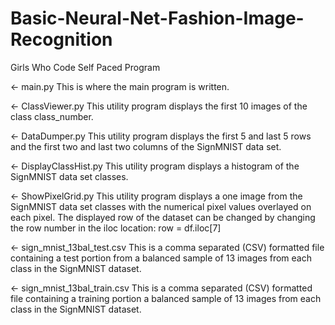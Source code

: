 # Basic-Neural-Net-Fashion-Image-Recognition
Girls Who Code Self Paced Program

← main.py
This is where the main program is written. 

← ClassViewer.py
This utility program displays the first 10 images of the class class_number.

← DataDumper.py
This utility program displays the first 5 and last 5 rows and the first two and last two columns of the SignMNIST data set. 

← DisplayClassHist.py
This utility program displays a histogram of the SignMNIST data set classes. 

← ShowPixelGrid.py
This utility program displays a one image from the SignMNIST data set classes with the numerical pixel values overlayed on each pixel. The displayed row of the dataset can be changed by changing the row number in the iloc location: row = df.iloc[7]

← sign_mnist_13bal_test.csv
This is a comma separated (CSV) formatted file containing a test portion from a balanced sample of 13 images from each class in the SignMNIST dataset.

← sign_mnist_13bal_train.csv
This is a comma separated (CSV) formatted file containing a training portion a balanced sample of 13 images from each class in the SignMNIST dataset.
